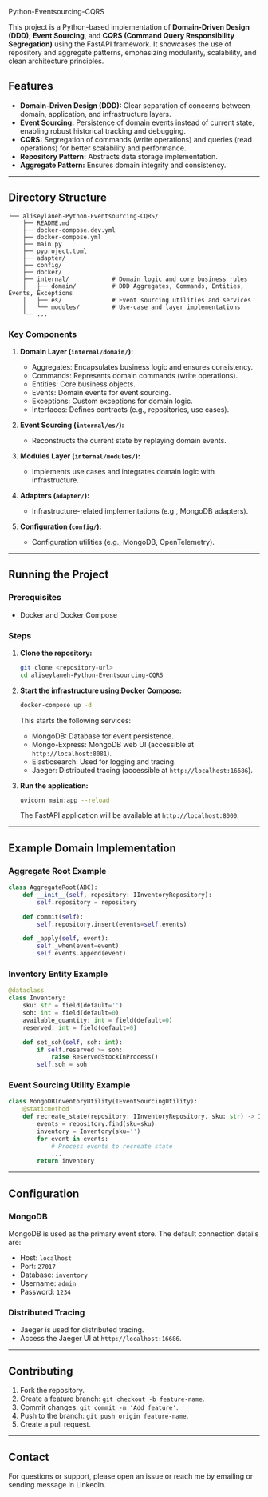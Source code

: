 Python-Eventsourcing-CQRS

This project is a Python-based implementation of **Domain-Driven Design (DDD)**, **Event Sourcing**, and **CQRS (Command Query Responsibility Segregation)** using the FastAPI framework. It showcases the use of repository and aggregate patterns, emphasizing modularity, scalability, and clean architecture principles.

## Features
- **Domain-Driven Design (DDD):** Clear separation of concerns between domain, application, and infrastructure layers.
- **Event Sourcing:** Persistence of domain events instead of current state, enabling robust historical tracking and debugging.
- **CQRS:** Segregation of commands (write operations) and queries (read operations) for better scalability and performance.
- **Repository Pattern:** Abstracts data storage implementation.
- **Aggregate Pattern:** Ensures domain integrity and consistency.

---

## Directory Structure
```plaintext
└── aliseylaneh-Python-Eventsourcing-CQRS/
    ├── README.md
    ├── docker-compose.dev.yml
    ├── docker-compose.yml
    ├── main.py
    ├── pyproject.toml
    ├── adapter/
    ├── config/
    ├── docker/
    ├── internal/            # Domain logic and core business rules
    │   ├── domain/          # DDD Aggregates, Commands, Entities, Events, Exceptions
    │   ├── es/              # Event sourcing utilities and services
    │   └── modules/         # Use-case and layer implementations
    └── ...
```

### Key Components
1. **Domain Layer (`internal/domain/`):**
   - Aggregates: Encapsulates business logic and ensures consistency.
   - Commands: Represents domain commands (write operations).
   - Entities: Core business objects.
   - Events: Domain events for event sourcing.
   - Exceptions: Custom exceptions for domain logic.
   - Interfaces: Defines contracts (e.g., repositories, use cases).

2. **Event Sourcing (`internal/es/`):**
   - Reconstructs the current state by replaying domain events.

3. **Modules Layer (`internal/modules/`):**
   - Implements use cases and integrates domain logic with infrastructure.

4. **Adapters (`adapter/`):**
   - Infrastructure-related implementations (e.g., MongoDB adapters).

5. **Configuration (`config/`):**
   - Configuration utilities (e.g., MongoDB, OpenTelemetry).

---

## Running the Project

### Prerequisites
- Docker and Docker Compose

### Steps
1. **Clone the repository:**
   ```bash
   git clone <repository-url>
   cd aliseylaneh-Python-Eventsourcing-CQRS
   ```

2. **Start the infrastructure using Docker Compose:**
   ```bash
   docker-compose up -d
   ```
   This starts the following services:
   - MongoDB: Database for event persistence.
   - Mongo-Express: MongoDB web UI (accessible at `http://localhost:8081`).
   - Elasticsearch: Used for logging and tracing.
   - Jaeger: Distributed tracing (accessible at `http://localhost:16686`).

3. **Run the application:**
   ```bash
   uvicorn main:app --reload
   ```
   The FastAPI application will be available at `http://localhost:8000`.

---

## Example Domain Implementation

### Aggregate Root Example
```python
class AggregateRoot(ABC):
    def __init__(self, repository: IInventoryRepository):
        self.repository = repository

    def commit(self):
        self.repository.insert(events=self.events)

    def _apply(self, event):
        self._when(event=event)
        self.events.append(event)
```

### Inventory Entity Example
```python
@dataclass
class Inventory:
    sku: str = field(default='')
    soh: int = field(default=0)
    available_quantity: int = field(default=0)
    reserved: int = field(default=0)

    def set_soh(self, soh: int):
        if self.reserved >= soh:
            raise ReservedStockInProcess()
        self.soh = soh
```

### Event Sourcing Utility Example
```python
class MongoDBInventoryUtility(IEventSourcingUtility):
    @staticmethod
    def recreate_state(repository: IInventoryRepository, sku: str) -> Inventory | None:
        events = repository.find(sku=sku)
        inventory = Inventory(sku='')
        for event in events:
            # Process events to recreate state
            ...
        return inventory
```

---

## Configuration

### MongoDB
MongoDB is used as the primary event store. The default connection details are:
- Host: `localhost`
- Port: `27017`
- Database: `inventory`
- Username: `admin`
- Password: `1234`

### Distributed Tracing
- Jaeger is used for distributed tracing.
- Access the Jaeger UI at `http://localhost:16686`.

---

## Contributing
1. Fork the repository.
2. Create a feature branch: `git checkout -b feature-name`.
3. Commit changes: `git commit -m 'Add feature'`.
4. Push to the branch: `git push origin feature-name`.
5. Create a pull request.

---

## Contact
For questions or support, please open an issue or reach me by emailing or sending message in LinkedIn.

